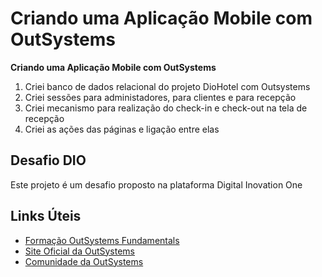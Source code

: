 # Criando uma Aplicação Mobile com OutSystems

**Criando uma Aplicação Mobile com OutSystems**

1. Criei banco de dados relacional do projeto  DioHotel com Outsystems
2. Criei sessões para administadores, para clientes e para recepção
3. Criei mecanismo para realização do check-in e check-out na tela de recepção
4. Criei as ações das páginas e ligação entre elas

## Desafio DIO

Este projeto é um desafio proposto na plataforma Digital Inovation One

## Links Úteis
- [Formação OutSystems Fundamentals](https://web.dio.me/track/formacao-outsystems-fundamentals)
- [Site Oficial da OutSystems](https://www.outsystems.com/pt-br/)
- [Comunidade da OutSystems](https://www.outsystems.com/community/)
